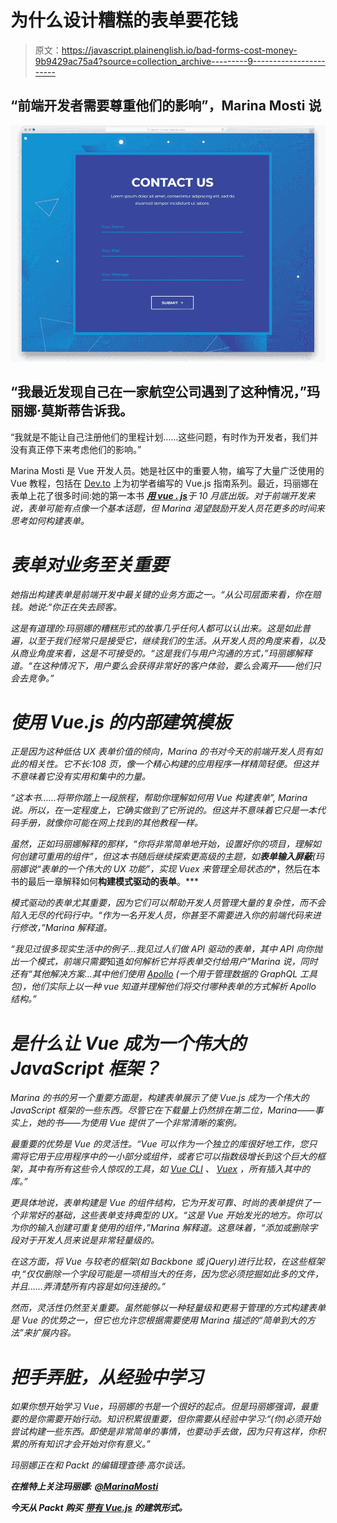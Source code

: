 # 为什么设计糟糕的表单要花钱

> 原文：<https://javascript.plainenglish.io/bad-forms-cost-money-9b9429ac75a4?source=collection_archive---------9----------------------->

## “前端开发者需要尊重他们的影响”，Marina Mosti 说

![](img/47b1a6dcfb2f3347c72df67ae0912cf8.png)

## “我最近发现自己在一家航空公司遇到了这种情况，”玛丽娜·莫斯蒂告诉我。

“我就是不能让自己注册他们的里程计划……这些问题，有时作为开发者，我们并没有真正停下来考虑他们的影响。”

Marina Mosti 是 Vue 开发人员。她是社区中的重要人物，编写了大量广泛使用的 Vue 教程，包括在 [Dev.to](https://dev.to/marinamosti/hands-on-vuejs-for-beginners-part-1-2j2g) 上为初学者编写的 Vue.js 指南系列。最近，玛丽娜在表单上花了很多时间:她的第一本书 [***用 vue . js***](https://www.packtpub.com/business-other/building-forms-with-vue-js?utm_source=medium.com/javascript-in-plain-englishjavascript-in-plain-english&utm_medium=referral&utm_campaign=Outreach)*于 10 月底出版。对于前端开发来说，表单可能有点像一个基本话题，但 Marina 渴望鼓励开发人员花更多的时间来思考如何构建表单。*

# *表单对业务至关重要*

*她指出构建表单是前端开发中最关键的业务方面之一。“从公司层面来看，你在赔钱。她说:“你正在失去顾客。*

*这是有道理的:玛丽娜的糟糕形式的故事几乎任何人都可以认出来。这是如此普遍，以至于我们经常只是接受它，继续我们的生活。从开发人员的角度来看，以及从商业角度来看，这是不可接受的。“这是我们与用户沟通的方式，”玛丽娜解释道。“在这种情况下，用户要么会获得非常好的客户体验，要么会离开——他们只会去竞争。”*

# *使用 Vue.js 的内部建筑模板*

*正是因为这种低估 UX 表单价值的倾向，Marina 的书对今天的前端开发人员有如此的相关性。它不长:108 页，像一个精心构建的应用程序一样精简轻便。但这并不意味着它没有实用和集中的力量。*

*“这本书……将带你踏上一段旅程，帮助你理解如何用 Vue 构建表单”, Marina 说。所以，在一定程度上，它确实做到了它所说的。但这并不意味着它只是一本代码手册，就像你可能在网上找到的其他教程一样。*

*虽然，正如玛丽娜解释的那样，“你将非常简单地开始，设置好你的项目，理解如何创建可重用的组件”，但这本书随后继续探索更高级的主题，如**表单输入屏蔽**(玛丽娜说“表单的一个伟大的 UX 功能”，实现 Vuex 来管理全局状态的**，然后在本书的最后一章解释如何**构建模式驱动的表单**。***

*模式驱动的表单尤其重要，因为它们可以帮助开发人员管理大量的复杂性，而不会陷入无尽的代码行中。“作为一名开发人员，你甚至不需要进入你的前端代码来进行修改，”Marina 解释道。*

*“我见过很多现实生活中的例子…我见过人们做 API 驱动的表单，其中 API 向你抛出一个模式，前端只需要*知道*如何解析它并将表单交付给用户”Marina 说，同时还有“其他解决方案…其中他们使用 [Apollo](https://www.apollographql.com/) (一个用于管理数据的 GraphQL 工具包)，他们实际上以一种 vue 知道并理解他们将交付哪种表单的方式解析 Apollo 结构。”*

# *是什么让 Vue 成为一个伟大的 JavaScript 框架？*

*Marina 的书的另一个重要方面是，构建表单展示了使 Vue.js 成为一个伟大的 JavaScript 框架的一些东西。尽管它在下载量上仍然排在第二位，Marina——事实上，她的书——为使用 Vue 提供了一个非常清晰的案例。*

*最重要的优势是 Vue 的灵活性。“Vue 可以作为一个独立的库很好地工作，您只需将它用于应用程序中的一小部分或组件，或者它可以指数级增长到这个巨大的框架，其中有所有这些令人惊叹的工具，如 [Vue CLI](https://cli.vuejs.org/) 、 [Vuex](https://vuex.vuejs.org/) ，所有插入其中的库。”*

*更具体地说，表单构建是 Vue 的组件结构，它为开发可靠、时尚的表单提供了一个非常好的基础，这些表单支持典型的 UX。“这是 Vue 开始发光的地方。你可以为你的输入创建可重复使用的组件，”Marina 解释道。这意味着，“添加或删除字段对于开发人员来说是非常轻量级的。*

*在这方面，将 Vue 与较老的框架(如 Backbone 或 jQuery)进行比较，在这些框架中,“仅仅删除一个字段可能是一项相当大的任务，因为您必须挖掘如此多的文件，并且……弄清楚所有内容是如何连接的。”*

*然而，灵活性仍然至关重要。虽然能够以一种轻量级和更易于管理的方式构建表单是 Vue 的优势之一，但它也允许您根据需要使用 Marina 描述的“简单到大的方法”来扩展内容。*

# *把手弄脏，从经验中学习*

*如果你想开始学习 Vue，玛丽娜的书是一个很好的起点。但是玛丽娜强调，最重要的是你需要开始行动。知识积累很重要，但你需要从经验中学习:“(你)必须开始尝试构建一些东西。即使是非常简单的事情，也要动手去做，因为只有这样，你积累的所有知识才会开始对你有意义。”*

*玛丽娜正在和 Packt 的编辑理查德·高尔谈话。*

***在推特上关注玛丽娜:** [**@MarinaMosti**](https://twitter.com/MarinaMosti)*

***今天从 Packt 购买** [**带有 Vue.js**](https://www.packtpub.com/business-other/building-forms-with-vue-js?utm_source=medium.com/javascript-in-plain-englishjavascript-in-plain-english&utm_medium=referral&utm_campaign=Outreach) **的建筑形式。***